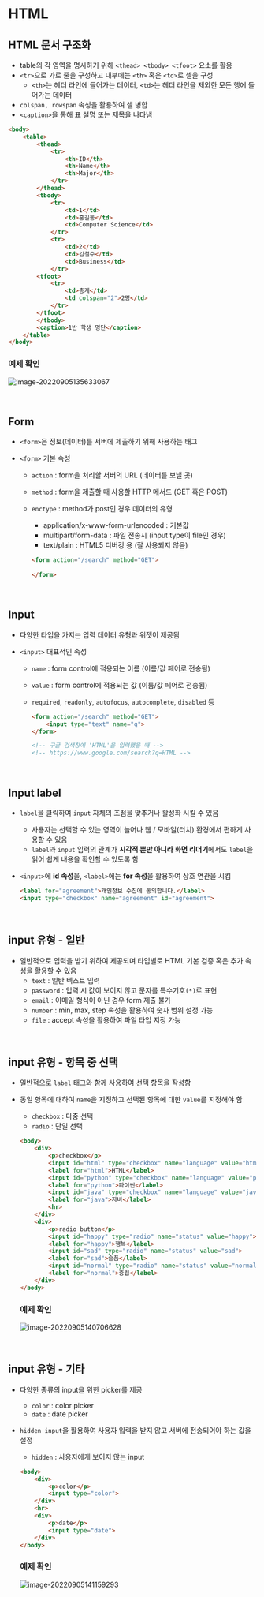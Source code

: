 # HTML

## HTML 문서 구조화

- table의 각 영역을 명시하기 위해 `<thead> <tbody> <tfoot>` 요소를 활용
- `<tr>`으로 가로 줄을 구성하고 내부에는 `<th>` 혹은 `<td>`로 셀을 구성
  - `<th>`는 헤더 라인에 들어가는 데이터, `<td>`는 헤더 라인을 제외한 모든 행에 들어가는 데이터
- `colspan, rowspan` 속성을 활용하여 셀 병합
- `<caption>`을 통해 표 설명 또는 제목을 나타냄

```html
<body>
    <table>
        <thead>
            <tr>
                <th>ID</th>
                <th>Name</th>
                <th>Major</th>
            </tr>
        </thead>
        <tbody>
            <tr>
                <td>1</td>
                <td>홍길동</td>
                <td>Computer Science</td>
            </tr>
            <tr>
                <td>2</td>
                <td>김철수</td>
                <td>Business</td>
            </tr>
        <tfoot>
            <tr>
                <td>총계</td>
                <td colspan="2">2명</td>
            </tr>
        </tfoot>
        </tbody>
        <caption>1반 학생 명단</caption>
    </table>
</body>
```

### 예제 확인

![image-20220905135633067](HTML_doc.assets/image-20220905135633067.png)

<br/>

## Form

- `<form>`은 정보(데이터)를 서버에 제출하기 위해 사용하는 태그

- `<form>` 기본 속성

  - `action` : form을 처리할 서버의 URL (데이터를 보낼 곳)

  - `method` : form을 제출할 때 사용할 HTTP 메서드 (GET 혹은 POST)

  - `enctype` : method가 post인 경우 데이터의 유형

    - application/x-www-form-urlencoded : 기본값
    - multipart/form-data : 파일 전송시 (input type이 file인 경우)
    - text/plain : HTML5 디버깅 용 (잘 사용되지 않음)

    ```html
    <form action="/search" method="GET">
        
    </form>
    ```

<br/>

## Input

- 다양한 타입을 가지는 입력 데이터 유형과 위젯이 제공됨

- `<input>` 대표적인 속성

  - `name` : form control에 적용되는 이름 (이름/값 페어로 전송됨)

  - `value` : form control에 적용되는 값 (이름/값 페어로 전송됨)

  - `required`, `readonly`, `autofocus`, `autocomplete`, `disabled` 등

    ```html
    <form action="/search" method="GET">
        <input type="text" name="q">
    </form>
    
    <!-- 구글 검색창에 'HTML'을 입력했을 때 -->
    <!-- https://www.google.com/search?q=HTML -->
    ```

<br/>

## Input label

- `label`을 클릭하여 `input` 자체의 초점을 맞추거나 활성화 시킬 수 있음

  - 사용자는 선택할 수 있는 영역이 늘어나 웹 / 모바일(터치) 환경에서 편하게 사용할 수 있음
  - `label`과 `input` 입력의 관계가 **시각적 뿐만 아니라 화면 리더기**에서도 `label`을 읽어 쉽게 내용을 확인할 수 있도록 함

- `<input>`에 **id 속성**을, `<label>`에는 **for 속성**을 활용하여 상호 연관을 시킴

  ```html
  <label for="agreement">개인정보 수집에 동의합니다.</label>
  <input type="checkbox" name="agreement" id="agreement">
  ```

<br/>

## input 유형 - 일반

- 일반적으로 입력을 받기 위하여 제공되며 타입별로 HTML 기본 검증 혹은 추가 속성을 활용할 수 있음
  - `text` : 일반 텍스트 입력
  - `password` : 입력 시 값이 보이지 않고 문자를 특수기호`(*)`로 표현
  - `email` : 이메일 형식이 아닌 경우 form 제출 불가
  - `number` : min, max, step 속성을 활용하여 숫자 범위 설정 가능
  - `file` : accept 속성을 활용하여 파일 타입 지정 가능

<br/>

## input 유형 - 항목 중 선택

- 일반적으로 `label` 태그와 함께 사용하여 선택 항목을 작성함

- 동일 항목에 대하여 `name`을 지정하고 선택된 항목에 대한 `value`를 지정해야 함

  - `checkbox` : 다중 선택
  - `radio` : 단일 선택

  ```html
  <body>
      <div>
          <p>checkbox</p>
          <input id="html" type="checkbox" name="language" value="html">
          <label for="html">HTML</label>
          <input id="python" type="checkbox" name="language" value="python">
          <label for="python">파이썬</label>
          <input id="java" type="checkbox" name="language" value="java">
          <label for="java">자바</label>
          <hr>
      </div>
      <div>
          <p>radio button</p>
          <input id="happy" type="radio" name="status" value="happy">
          <label for="happy">행복</label>
          <input id="sad" type="radio" name="status" value="sad">
          <label for="sad">슬픔</label>
          <input id="normal" type="radio" name="status" value="normal">
          <label for="normal">중립</label>
      </div>
  </body>
  ```

  ### 예제 확인

  ![image-20220905140706628](HTML_doc.assets/image-20220905140706628.png)
  

<br/>

## input 유형 - 기타

- 다양한 종류의 input을 위한 picker를 제공
  - `color` : color picker
  - `date` : date picker

- `hidden input`을 활용하여 사용자 입력을 받지 않고 서버에 전송되어야 하는 값을 설정

  - `hidden` : 사용자에게 보이지 않는 input

  ```html
  <body>
      <div>
          <p>color</p>
          <input type="color">
      </div>
      <hr>
      <div>
          <p>date</p>
          <input type="date">
      </div>
  </body>
  ```

  ### 예제 확인

  ![image-20220905141159293](HTML_doc.assets/image-20220905141159293.png)

